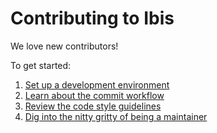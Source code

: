 # Contributing to Ibis

We love new contributors!

To get started:

1. [Set up a development environment](https://ibis-project.org/community/contribute/01_environment/)
1. [Learn about the commit workflow](https://ibis-project.org/community/contribute/02_workflow/)
1. [Review the code style guidelines](https://ibis-project.org/community/contribute/03_style/)
1. [Dig into the nitty gritty of being a maintainer](https://ibis-project.org/community/contribute/04_maintainers_guide/)
